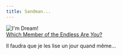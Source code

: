 ```yaml
---
title: Sandman...
---
```


![I'm Dream!](http://www.users.drew.edu/jleto/endless/dream.jpg)[  
Which Member of the Endless Are
_You_?](http://www.users.drew.edu/jleto/endless/)

Il faudra que je les lise un jour quand même...

